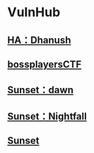 # VulnHub

## [HA：Dhanush](./HA：Dhanush.md)

## [bossplayersCTF](./bossplayersCTF.md)

## [Sunset：dawn](./Sunset：dawn.md)

## [Sunset：Nightfall](./Sunset：nightfall.md)

## [Sunset](./Sunset.md)
